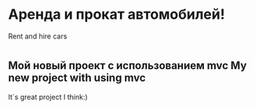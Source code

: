 <h1>Аренда и прокат автомобилей!</h1>

</h1>Rent and hire cars<h1>


<h2>
Мой новый проект с использованием mvc
My new project with using mvc
</h2>

It`s great project I think:)
